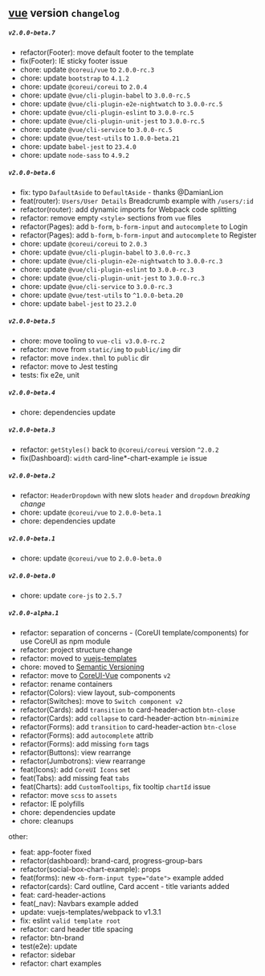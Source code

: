 ## [vue](./README.md) version `changelog`

##### `v2.0.0-beta.7`
- refactor(Footer): move default footer to the template
- fix(Footer): IE sticky footer issue
- chore: update `@coreui/vue` to `2.0.0-rc.3`
- chore: update `bootstrap` to `4.1.2`
- chore: update `@coreui/coreui` to `2.0.4`
- chore: update `@vue/cli-plugin-babel` to `3.0.0-rc.5`
- chore: update `@vue/cli-plugin-e2e-nightwatch` to `3.0.0-rc.5`
- chore: update `@vue/cli-plugin-eslint` to `3.0.0-rc.5`
- chore: update `@vue/cli-plugin-unit-jest` to `3.0.0-rc.5`
- chore: update `@vue/cli-service` to `3.0.0-rc.5`
- chore: update `@vue/test-utils` to `1.0.0-beta.21`
- chore: update `babel-jest` to `23.4.0`
- chore: update `node-sass` to `4.9.2`

##### `v2.0.0-beta.6`
- fix: typo `DafaultAside` to `DefaultAside` - thanks @DamianLion
- feat(router): `Users/User Details` Breadcrumb example with `/users/:id`
- refactor(router): add dynamic imports for Webpack code splitting
- refactor: remove empty `<style>` sections from `vue` files
- refactor(Pages): add `b-form`, `b-form-input` and `autocomplete` to Login 
- refactor(Pages): add `b-form`, `b-form-input` and `autocomplete` to Register 
- chore: update `@coreui/coreui` to `2.0.3`
- chore: update `@vue/cli-plugin-babel` to `3.0.0-rc.3`
- chore: update `@vue/cli-plugin-e2e-nightwatch` to `3.0.0-rc.3`
- chore: update `@vue/cli-plugin-eslint` to `3.0.0-rc.3`
- chore: update `@vue/cli-plugin-unit-jest` to `3.0.0-rc.3`
- chore: update `@vue/cli-service` to `3.0.0-rc.3`
- chore: update `@vue/test-utils` to `^1.0.0-beta.20`
- chore: update `babel-jest` to `23.2.0`     

##### `v2.0.0-beta.5`
- chore: move tooling to `vue-cli v3.0.0-rc.2`
- refactor: move from `static/img` to `public/img` dir
- refactor: move `index.thml` to `public` dir
- refactor: move to Jest testing
- tests: fix e2e, unit

##### `v2.0.0-beta.4`
- chore: dependencies update

##### `v2.0.0-beta.3`
- refactor: `getStyles()` back to `@coreui/coreui` version `^2.0.2`
- fix(Dashboard): `width` card-line*-chart-example `ie` issue

##### `v2.0.0-beta.2`
- refactor: `HeaderDropdown` with new slots `header` and `dropdown` *breaking change*
- chore: update `@coreui/vue` to `2.0.0-beta.1`
- chore: dependencies update

##### `v2.0.0-beta.1`
- chore: update `@coreui/vue` to `2.0.0-beta.0`

##### `v2.0.0-beta.0`
- chore: update `core-js` to `2.5.7`

##### `v2.0.0-alpha.1`
- refactor: separation of concerns - (CoreUI template/components) for use CoreUI as npm module
- refactor: project structure change
- refactor: moved to [vuejs-templates](http://vuejs-templates.github.io/webpack/)
- chore: moved to [Semantic Versioning](https://semver.org/)
- refactor: move to [CoreUI-Vue](https://github.com/coreui/coreui-vue) components `v2`
- refactor: rename containers
- refactor(Colors): view layout, sub-components
- refactor(Switches): move to `Switch component v2`
- refactor(Cards): add `transition` to card-header-action `btn-close`
- refactor(Cards): add `collapse` to card-header-action `btn-minimize`
- refactor(Forms): add `transition` to card-header-action `btn-close`
- refactor(Forms): add `autocomplete` attrib
- refactor(Forms): add missing `form` tags
- refactor(Buttons): view rearrange
- refactor(Jumbotrons): view rearrange  
- feat(Icons): add `CoreUI Icons` set
- feat(Tabs): add missing feat `tabs`
- feat(Charts): add `CustomTooltips`, fix tooltip `chartId` issue
- refactor: move `scss` to `assets`
- refactor: IE polyfills
- chore: dependencies update
- chore: cleanups

other:  

- feat: app-footer fixed
- refactor(dashboard): brand-card, progress-group-bars 
- refactor(social-box-chart-example): props
- feat(forms): new `<b-form-input type="date">` example added
- refactor(cards): Card outline, Card accent - title variants added
- feat: card-header-actions
- feat(_nav): Navbars example added
- update: vuejs-templates/webpack to v1.3.1
- fix: eslint `valid template root`
- refactor: card header title spacing
- refactor: btn-brand 
- test(e2e): update
- refactor: sidebar
- refactor: chart examples 
